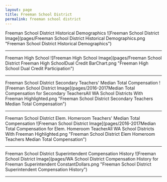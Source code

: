 ```yaml
---
layout: page
title: Freeman School District
permalink: freeman school district
---
```



Freeman School District Historical Demographics
![Freeman School District Image](pages/Freeman School District Historical Demographics.png "Freeman School District Historical Demographics")

___

Freeman High School
![Freeman High School Image](pages/Freeman School District Freeman High SchoolDual Credit BarChart.png "Freeman High School Dual Credit Participation")

___

Freeman School District Secondary Teachers' Median Total Compensation
![Freeman School District Image](pages/2016-2017Median Total Compensation for Secondary TeachersAll WA School Districts With Freeman Highlighted.png "Freeman School District Secondary Teachers Median Total Compensation")

___

Freeman School District Elem. Homeroom Teachers' Median Total Compensation
![Freeman School District Image](pages/2016-2017Median Total Compensation for Elem. Homeroom TeacherAll WA School Districts With Freeman Highlighted.png "Freeman School District Elem Homeroom Teachers Median Total Compensation")

___

Freeman School District Superintendent Compensation History
![Freeman School District Image](pages/WA School District Compensation History for Freeman Superintendent ConstantDollars.png "Freeman School District Superintendent Compensation History")

___

